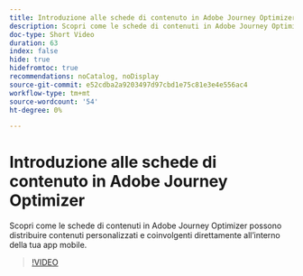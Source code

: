 ```yaml
---
title: Introduzione alle schede di contenuto in Adobe Journey Optimizer
description: Scopri come le schede di contenuti in Adobe Journey Optimizer possono distribuire contenuti personalizzati e coinvolgenti direttamente all’interno della tua app mobile.
doc-type: Short Video
duration: 63
index: false
hide: true
hidefromtoc: true
recommendations: noCatalog, noDisplay
source-git-commit: e52cdba2a9203497d97cbd1e75c81e3e4e556ac4
workflow-type: tm+mt
source-wordcount: '54'
ht-degree: 0%

---
```



# Introduzione alle schede di contenuto in Adobe Journey Optimizer

Scopri come le schede di contenuti in Adobe Journey Optimizer possono distribuire contenuti personalizzati e coinvolgenti direttamente all’interno della tua app mobile.

<!-- 62_S603_3442534_62_introduction-to-content-cards-in-adobe-journey-optimizer -->
>[!VIDEO](https://video.tv.adobe.com/v/3460394/?learn=on&enablevpops=true&captions=ita)
